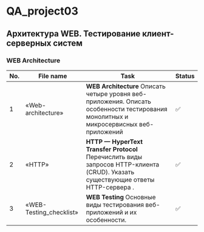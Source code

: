 # QA_project03
Архитектура WEB. Тестирование клиент-серверных систем
 ---
 
 <h3 id="web-archtecture" >WEB Architecture</h3>
 
| No. | File name             | Task                                                                        | Status |
| --- | ----------------------| --------------------------------------------------------------------------- | ------ |
| 1   | «Web-architecture»    | **WEB Architecture** Описать четыре уровня веб-приложения. Описать особенности тестирования монолитных и микросервисных веб-приложений| ✅     |
| 2   | «HTTP»                | **HTTP — HyperText Transfer Protocol** Перечислить виды запросов HTTP-клиента (CRUD). Указать существующие ответы HTTP-сервера . | ✅     |
| 3   | «WEB-Testing_checklist» | **WEB Testing** Основные виды тестирования веб-приложений и их особенности.               | ✅     |
